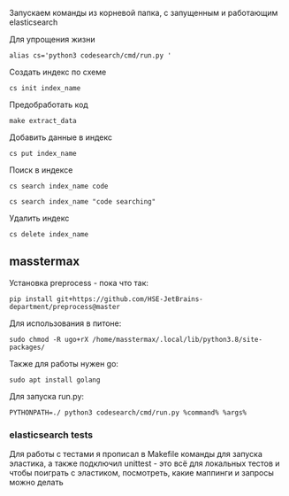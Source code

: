 Запускаем команды из корневой папка, с запущенным и работающим elasticsearch

Для упрощения жизни
```
alias cs='python3 codesearch/cmd/run.py '
```


Создать индекс по схеме
```
cs init index_name
```

Предобработать код
```
make extract_data
```

Добавить данные в индекс
```
cs put index_name
```

Поиск в индексе
```
cs search index_name code

cs search index_name "code searching"
```

Удалить индекс
```
cs delete index_name
```

## masstermax

Установка preprocess - пока что так:
```
pip install git+https://github.com/HSE-JetBrains-department/preprocess@master
```

Для использования в питоне:
```
sudo chmod -R ugo+rX /home/masstermax/.local/lib/python3.8/site-packages/
```

Также для работы нужен go:
```
sudo apt install golang
```

Для запуска run.py:
```
PYTHONPATH=./ python3 codesearch/cmd/run.py %command% %args%
```

### elasticsearch tests
Для работы с тестами я прописал в Makefile команды для запуска эластика, а также подключил 
unittest - это всё для локальных тестов и чтобы поиграть с эластиком, посмотреть, какие
маппинги и запросы можно делать